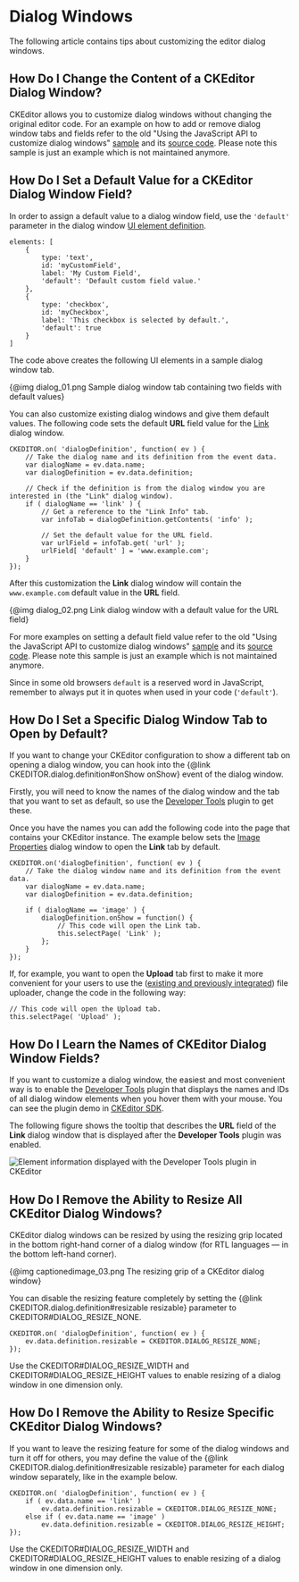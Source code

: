 <!--
Copyright (c) 2003-2016, CKSource - Frederico Knabben. All rights reserved.
For licensing, see LICENSE.md.
-->

# Dialog Windows

The following article contains tips about customizing the editor dialog windows.


## How Do I Change the Content of a CKEditor Dialog Window?

CKEditor allows you to customize dialog windows without changing the original editor code. For an example on how to add or remove dialog window tabs and fields refer to the old "Using the JavaScript API to customize dialog windows" [sample](http://nightly.ckeditor.com/standard/samples/old/dialog/dialog.html) and its [source code](https://github.com/ckeditor/ckeditor-dev/blob/master/plugins/dialog/samples/dialog.html). Please note this sample is just an example which is not maintained anymore.

## How Do I Set a Default Value for a CKEditor Dialog Window Field?

In order to assign a default value to a dialog window field, use the `'default'` parameter in the dialog window [UI element definition](#!/api/CKEDITOR.dialog.definition.uiElement).

	elements: [
		{
			type: 'text',
			id: 'myCustomField',
			label: 'My Custom Field',
			'default': 'Default custom field value.'
		},
		{
			type: 'checkbox',
			id: 'myCheckbox',
			label: 'This checkbox is selected by default.',
			'default': true
		}
	]

The code above creates the following UI elements in a sample dialog window tab.

{@img dialog_01.png Sample dialog window tab containing two fields with default values}

You can also customize existing dialog windows and give them default values. The following code sets the default **URL** field value for the [Link](http://ckeditor.com/addon/link) dialog window.

	CKEDITOR.on( 'dialogDefinition', function( ev ) {
		// Take the dialog name and its definition from the event data.
		var dialogName = ev.data.name;
		var dialogDefinition = ev.data.definition;

		// Check if the definition is from the dialog window you are interested in (the "Link" dialog window).
		if ( dialogName == 'link' ) {
			// Get a reference to the "Link Info" tab.
			var infoTab = dialogDefinition.getContents( 'info' );

			// Set the default value for the URL field.
			var urlField = infoTab.get( 'url' );
			urlField[ 'default' ] = 'www.example.com';
		}
	});

After this customization the **Link** dialog window will contain the `www.example.com` default value in the **URL** field.

{@img dialog_02.png Link dialog window with a default value for the URL field}

For more examples on setting a default field value refer to the old "Using the JavaScript API to customize dialog windows" [sample](http://nightly.ckeditor.com/standard/samples/old/dialog/dialog.html) and its [source code](https://github.com/ckeditor/ckeditor-dev/blob/master/plugins/dialog/samples/dialog.html). Please note this sample is just an example which is not maintained anymore.

<p class="tip">
	Since in some old browsers <code>default</code> is a reserved word in JavaScript, remember to always put it in quotes when used in your code (<code>'default'</code>).
</p>


## How Do I Set a Specific Dialog Window Tab to Open by Default?

If you want to change your CKEditor configuration to show a different tab on opening a dialog window, you can hook into the {@link CKEDITOR.dialog.definition#onShow onShow} event of the dialog window.

Firstly, you will need to know the names of the dialog window and the tab that you want to set as default, so use the [Developer Tools](#!/guide/dev_howtos_dialog_windows-section-how-do-i-learn-the-names-of-ckeditor-dialog-window-fields%3F) plugin to get these.

Once you have the names you can add the following code into the page that contains your CKEditor instance. The example below sets the [Image Properties](http://ckeditor.com/addon/image) dialog window to open the **Link** tab by default.

	CKEDITOR.on('dialogDefinition', function( ev ) {
		// Take the dialog window name and its definition from the event data.
		var dialogName = ev.data.name;
		var dialogDefinition = ev.data.definition;

		if ( dialogName == 'image' ) {
			dialogDefinition.onShow = function() {
				// This code will open the Link tab.
				this.selectPage( 'Link' );
			};
		}
	});

If, for example, you want to open the **Upload** tab first to make it more convenient for your users to use the ([existing and previously integrated](#!/guide/dev_howtos_file_upload)) file uploader, change the code in the following way:

	// This code will open the Upload tab.
	this.selectPage( 'Upload' );


## How Do I Learn the Names of CKEditor Dialog Window Fields?

If you want to customize a dialog window, the easiest and most convenient way is to enable the [Developer Tools](#!/guide/dev_devtools) plugin that displays the names and IDs of all dialog window elements when you hover them with your mouse. You can see the plugin demo in [CKEditor SDK](../samples/devtools.html).

The following figure shows the tooltip that describes the **URL** field of the **Link** dialog window that is displayed after the **Developer Tools** plugin was enabled.

<img src="guides/dev_devtools/devtools_01.png" alt="Element information displayed with the Developer Tools plugin in CKEditor">


## How Do I Remove the Ability to Resize All CKEditor Dialog Windows?

CKEditor dialog windows can be resized by using the resizing grip located in the bottom right-hand corner of a dialog window (for RTL languages — in the bottom left-hand corner).

{@img captionedimage_03.png The resizing grip of a CKEditor dialog window}

You can disable the resizing feature completely by setting the {@link CKEDITOR.dialog.definition#resizable resizable} parameter to  CKEDITOR#DIALOG_RESIZE_NONE.

	CKEDITOR.on( 'dialogDefinition', function( ev ) {
		ev.data.definition.resizable = CKEDITOR.DIALOG_RESIZE_NONE;
	});

Use the CKEDITOR#DIALOG_RESIZE_WIDTH and CKEDITOR#DIALOG_RESIZE_HEIGHT values to enable resizing of a dialog window in one dimension only.


## How Do I Remove the Ability to Resize Specific CKEditor Dialog Windows?

If you want to leave the resizing feature for some of the dialog windows and turn it off for others, you may define the value of the {@link CKEDITOR.dialog.definition#resizable resizable} parameter for each dialog window separately, like in the example below.

	CKEDITOR.on( 'dialogDefinition', function( ev ) {
		if ( ev.data.name == 'link' )
			ev.data.definition.resizable = CKEDITOR.DIALOG_RESIZE_NONE;
		else if ( ev.data.name == 'image' )
			ev.data.definition.resizable = CKEDITOR.DIALOG_RESIZE_HEIGHT;
	});

Use the CKEDITOR#DIALOG_RESIZE_WIDTH and CKEDITOR#DIALOG_RESIZE_HEIGHT values to enable resizing of a dialog window in one dimension only.